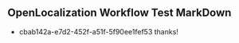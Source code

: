 ## OpenLocalization Workflow Test MarkDown
* cbab142a-e7d2-452f-a51f-5f90ee1fef53 
thanks!<!--HONumber=Mar16_HO3-->
